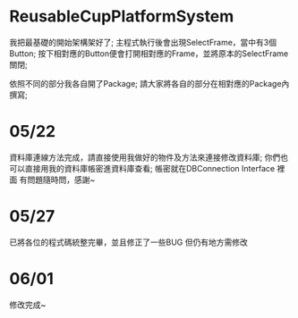 # ReusableCupPlatformSystem
我把最基礎的開始架構架好了;
主程式執行後會出現SelectFrame，當中有3個Button;
按下相對應的Button便會打開相對應的Frame，並將原本的SelectFrame關閉;

依照不同的部分我各自開了Package;
請大家將各自的部分在相對應的Package內撰寫;
# 05/22
資料庫連線方法完成，請直接使用我做好的物件及方法來連接修改資料庫;
你們也可以直接用我的資料庫帳密進資料庫查看;
帳密就在DBConnection Interface 裡面
有問題隨時問，感謝~
# 05/27
已將各位的程式碼統整完畢，並且修正了一些BUG
但仍有地方需修改
# 06/01
修改完成~